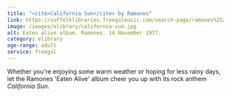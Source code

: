 ```yaml
---
title: "<cite>California Sun</cite> by Ramones"
link: https://suffolklibraries.freegalmusic.com/search-page/ramones%2520california%2520sun/albums/889176175619/2
image: /images/elibrary/california-sun.jpg
alt: Eaten alive album. Ramones. 14 November 1977.
category: elibrary
age-range: adult
service: freegal
---
```


 Whether you're enjoying some warm weather or hoping for less rainy days, let the Ramones 'Eaten Alive' album cheer you up with its rock anthem <cite>California Sun</cite>.
